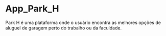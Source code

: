 # App_Park_H
Park H é uma plataforma onde o usuário encontra as melhores opções de aluguel de garagem perto do trabalho ou da faculdade.
